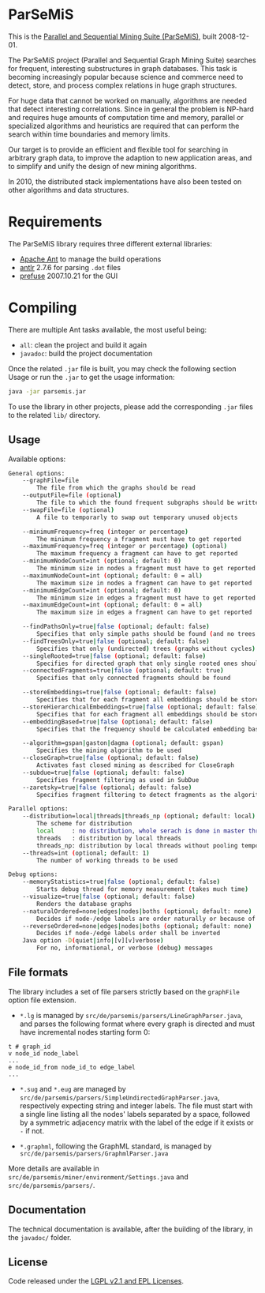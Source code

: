 # ParSeMiS

This is the [Parallel and Sequential Mining Suite (ParSeMiS)](https://www2.cs.fau.de/EN/research/zold/ParSeMiS/index.html), built 2008-12-01.

The ParSeMiS project (Parallel and Sequential Graph Mining Suite) searches for frequent, interesting substructures in graph databases. This task is becoming increasingly popular because science and commerce need to detect, store, and process complex relations in huge graph structures.

For huge data that cannot be worked on manually, algorithms are needed that detect interesting correlations. Since in general the problem is NP-hard and requires huge amounts of computation time and memory, parallel or specialized algorithms and heuristics are required that can perform the search within time boundaries and memory limits.

Our target is to provide an efficient and flexible tool for searching in arbitrary graph data, to improve the adaption to new application areas, and to simplify and unify the design of new mining algorithms.

In 2010, the distributed stack implementations have also been tested on other algorithms and data structures.

# Requirements

The ParSeMiS library requires three different external libraries:
- [Apache Ant](https://ant.apache.org/) to manage the build operations
- [antlr](http://antlr.org/download.html) 2.7.6 for parsing `.dot` files 
- [prefuse](https://sourceforge.net/projects/prefuse/) 2007.10.21 for the GUI

# Compiling

There are multiple Ant tasks available, the most useful being:
- `all`: clean the project and build it again
- `javadoc`: build the project documentation

Once the related `.jar` file is built, you may check the following section Usage or run the `.jar` to get the usage information:
```bash
java -jar parsemis.jar
```

To use the library in other projects, please add the corresponding `.jar` files to the related `lib/` directory.

## Usage
Available options:
```bash
General options:
	--graphFile=file
		The file from which the graphs should be read
	--outputFile=file (optional)
		The file to which the found frequent subgraphs should be written ('-' for stdout)
	--swapFile=file (optional)
		A file to temporarly to swap out temporary unused objects

	--minimumFrequency=freq (integer or percentage)
		The minimum frequency a fragment must have to get reported
	--maximumFrequency=freq (integer or percentage) (optional)
		The maximum frequency a fragment can have to get reported
	--minimumNodeCount=int (optional; default: 0)
		The minimum size in nodes a fragment must have to get reported
	--maximumNodeCount=int (optional; default: 0 = all)
		The maximum size in nodes a fragment can have to get reported
	--minimumEdgeCount=int (optional; default: 0)
		The minimum size in edges a fragment must have to get reported
	--maximumEdgeCount=int (optional; default: 0 = all)
		The maximum size in edges a fragment can have to get reported

	--findPathsOnly=true|false (optional; default: false)
		Specifies that only simple paths should be found (and no trees or arbitrary graphs)
	--findTreesOnly=true|false (optional; default: false)
		Specifies that only (undirected) trees (graphs without cycles) should be found
	--singleRooted=true|false (optional; default: false)
		Specifies for directed graph that only single rooted ones should be found
	--connectedFragments=true|false (optional; default: true)
		Specifies that only connected fragments should be found

	--storeEmbeddings=true|false (optional; default: false)
		Specifies that for each fragment all embeddings should be stored
	--storeHierarchicalEmbeddings=true|false (optional; default: false)
		Specifies that for each fragment all embeddings should be stored as a hierarchical structur
	--embeddingBased=true|false (optional; default: false)
		Specifies that the frequency should be calculated embedding based or graph based

	--algorithm=gspan|gaston|dagma (optional; default: gspan)
		Specifies the mining algorithm to be used
	--closeGraph=true|false (optional; default: false)
		Activates fast closed mining as described for CloseGraph
	--subdue=true|false (optional; default: false)
		Specifies fragment filtering as used in SubDue
	--zaretsky=true|false (optional; default: false)
		Specifies fragment filtering to detect fragments as the algorithm of zaretsky

Parallel options:
	--distribution=local|threads|threads_np (optional; default: local)
		The scheme for distribution
		local     : no distribution, whole serach is done in master thread
		threads   : distribution by local threads
		threads_np: distribution by local threads without pooling temporal objects
	--threads=int (optional; default: 1)
		The number of working threads to be used

Debug options:
	--memoryStatistics=true|false (optional; default: false)
		Starts debug thread for memory measurement (takes much time)
	--visualize=true|false (optional; default: false)
		Renders the database graphs
	--naturalOrdered=none|edges|nodes|boths (optional; default: none)
		Decides if node-/edge labels are order naturally or because of its frequency
	--reverseOrdered=none|edges|nodes|boths (optional; default: none)
		Decides if node-/edge labels order shall be inverted
	Java option -D(quiet|info|[v][v]verbose)
		For no, informational, or verbose (debug) messages
```

## File formats

The library includes a set of file parsers strictly based on the `graphFile` option file extension.

 - `*.lg` is managed by `src/de/parsemis/parsers/LineGraphParser.java`, and parses the following format where every graph is directed and must have incremental nodes starting form 0:
```
t # graph_id
v node_id node_label
...
e node_id_from node_id_to edge_label
...
```

 - `*.sug` and `*.eug` are managed by `src/de/parsemis/parsers/SimpleUndirectedGraphParser.java`, respectively expecting string and integer labels. The file must start with a single line listing all the nodes' labels separated by a space, followed by a symmetric adjacency matrix with the label of the edge if it exists or `-` if not.

 - `*.graphml`, following the GraphML standard, is managed by `src/de/parsemis/parsers/GraphmlParser.java`
 
More details are available in `src/de/parsemis/miner/environment/Settings.java` and `src/de/parsemis/parsers/`.

## Documentation

The technical documentation is available, after the building of the library, in the `javadoc/` folder.

## License

Code released under the [LGPL v2.1 and EPL Licenses](https://github.com/timtadh/parsemis/blob/master/LICENCE.txt).
